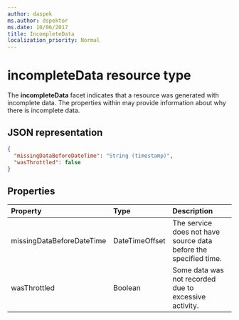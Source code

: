 ```yaml
---
author: daspek
ms.author: dspektor
ms.date: 10/06/2017
title: IncompleteData
localization_priority: Normal
---
```

# incompleteData resource type

The **incompleteData** facet indicates that a resource was generated with incomplete data.
The properties within may provide information about why there is incomplete data.

## JSON representation

<!-- { "blockType": "resource", "@type": "microsoft.graph.incompleteData" } -->

```json
{
  "missingDataBeforeDateTime": "String (timestamp)",
  "wasThrottled": false
}
```

## Properties

| Property                  | Type           | Description
|:--------------------------|:---------------|:--------------------------------
| missingDataBeforeDateTime | DateTimeOffset | The service does not have source data before the specified time.
| wasThrottled              | Boolean        | Some data was not recorded due to excessive activity.

<!--
{
  "type": "#page.annotation",
  "section": "documentation",
  "tocPath": "Facets/IncompleteData",
  "suppressions": []
}
-->
